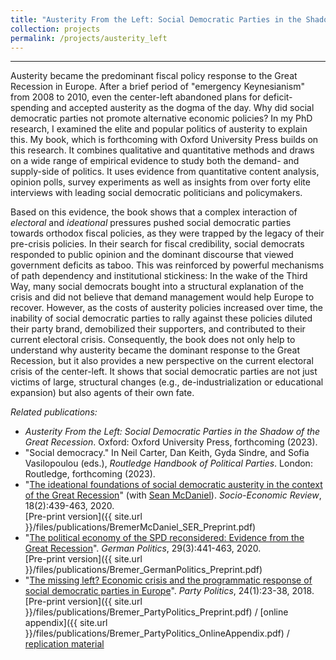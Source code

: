```yaml
---
title: "Austerity From the Left: Social Democratic Parties in the Shadow of the Great Recession"
collection: projects
permalink: /projects/austerity_left
---
```


------

Austerity became the predominant fiscal policy response to the Great Recession in Europe. After a brief period of "emergency Keynesianism" from 2008 to 2010, even the center-left abandoned plans for deficit-spending and accepted austerity as the dogma of the day. Why did social democratic parties not promote alternative economic policies? In my PhD research, I examined the elite and popular politics of austerity to explain this. My book, which is forthcoming with Oxford University Press builds on this research. It combines qualitative and quantitative methods and draws on a wide range of empirical evidence to study both the demand- and supply-side of politics. It uses evidence from quantitative content analysis, opinion polls, survey experiments as well as insights from over forty elite interviews with leading social democratic politicians and policymakers.

Based on this evidence, the book shows that a complex interaction of *electoral* and *ideational* pressures pushed social democratic parties towards orthodox fiscal policies, as they were trapped by the legacy of their pre-crisis policies. In their search for fiscal credibility, social democrats responded to public opinion and the dominant discourse that viewed government deficits as taboo. This was reinforced by powerful mechanisms of path dependency and institutional stickiness: In the wake of the Third Way, many social democrats bought into a structural explanation of the crisis and did not believe that demand management would help Europe to recover. However, as the costs of austerity policies increased over time, the inability of social democratic parties to rally against these policies diluted their party brand, demobilized their supporters, and contributed to their current electoral crisis. Consequently, the book does not only help to understand why austerity became the dominant response to the Great Recession, but it also provides a new perspective on the current electoral crisis of the center-left. It shows that social democratic parties are not just victims of large, structural changes (e.g., de-industrialization or educational expansion) but also agents of their own fate.

*Related publications:*

* *Austerity From the Left: Social Democratic Parties in the Shadow of the Great Recession*. Oxford: Oxford University Press, forthcoming (2023).
* "Social democracy." In Neil Carter, Dan Keith, Gyda Sindre, and Sofia Vasilopoulou (eds.), *Routledge Handbook of Political Parties*. London: Routledge, forthcoming (2023).
* "[The ideational foundations of social democratic austerity in the context of the Great Recession](https://academic.oup.com/ser/advance-article-abstract/doi/10.1093/ser/mwz001/5320344)" (with [Sean McDaniel](https://warwick.ac.uk/fac/soc/pais/people/mcdaniel/)). *Socio-Economic Review*, 18(2):439-463, 2020.<br/>
[Pre-print version]({{ site.url }}/files/publications/BremerMcDaniel_SER_Preprint.pdf)
* "[The political economy of the SPD reconsidered: Evidence from the Great Recession](https://www.tandfonline.com/doi/abs/10.1080/09644008.2018.1555817?journalCode=fgrp20)". *German Politics*, 29(3):441-463, 2020.<br/>
[Pre-print version]({{ site.url }}/files/publications/Bremer_GermanPolitics_Preprint.pdf)
* "[The missing left? Economic crisis and the programmatic response of social democratic parties in Europe](http://journals.sagepub.com/doi/abs/10.1177/1354068817740745)". *Party Politics*, 24(1):23-38, 2018.<br/>
[Pre-print version]({{ site.url }}/files/publications/Bremer_PartyPolitics_Preprint.pdf) / [online appendix]({{ site.url }}/files/publications/Bremer_PartyPolitics_OnlineAppendix.pdf) / [replication material](https://dataverse.harvard.edu/dataset.xhtml?persistentId=doi:10.7910/DVN/LBO6KC)
